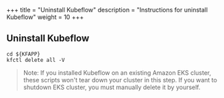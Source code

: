 +++
title = "Uninstall Kubeflow"
description = "Instructions for uninstall Kubeflow"
weight = 10
+++


## Uninstall Kubeflow

```
cd ${KFAPP}
kfctl delete all -V
```

> Note: If you installed Kubeflow on an existing Amazon EKS cluster, these scripts won't tear down your cluster in this step. If you want to shutdown EKS cluster, you must manually delete it by yourself.